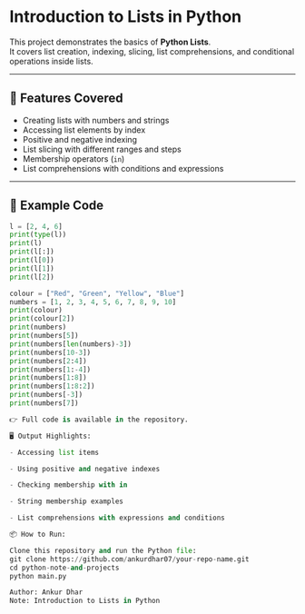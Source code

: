 # Introduction to Lists in Python

This project demonstrates the basics of **Python Lists**.  
It covers list creation, indexing, slicing, list comprehensions, and conditional operations inside lists.

---

## 🚀 Features Covered

- Creating lists with numbers and strings
- Accessing list elements by index
- Positive and negative indexing
- List slicing with different ranges and steps
- Membership operators (`in`)
- List comprehensions with conditions and expressions

---

## 📂 Example Code

```python
l = [2, 4, 6]
print(type(l))
print(l)
print(l[:])
print(l[0])
print(l[1])
print(l[2])

colour = ["Red", "Green", "Yellow", "Blue"]
numbers = [1, 2, 3, 4, 5, 6, 7, 8, 9, 10]
print(colour)
print(colour[2])
print(numbers)
print(numbers[5])
print(numbers[len(numbers)-3])
print(numbers[10-3])
print(numbers[2:4])
print(numbers[1:-4])
print(numbers[1:8])
print(numbers[1:8:2])
print(numbers[-3])
print(numbers[7])

👉 Full code is available in the repository.

🖥️ Output Highlights:

- Accessing list items

- Using positive and negative indexes

- Checking membership with in

- String membership examples

- List comprehensions with expressions and conditions

📦 How to Run:

Clone this repository and run the Python file:
git clone https://github.com/ankurdhar07/your-repo-name.git
cd python-note-and-projects
python main.py

Author: Ankur Dhar
Note: Introduction to Lists in Python